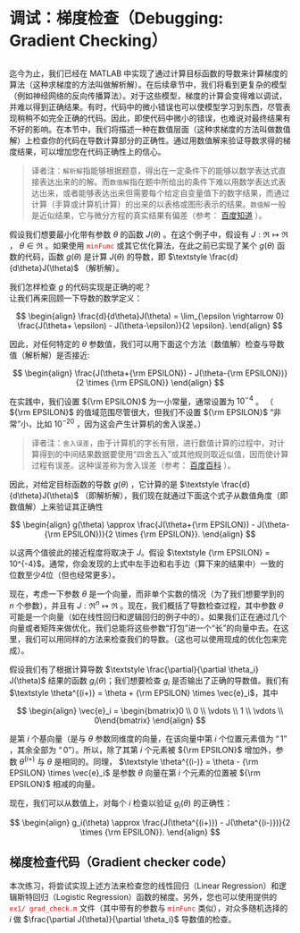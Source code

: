 # 调试：梯度检查（Debugging: Gradient Checking）  
## 

迄今为止，我们已经在 MATLAB 中实现了通过计算目标函数的导数来计算梯度的算法（这种求梯度的方法叫做解析解）。在后续章节中，我们将看到更复杂的模型（例如神经网络的反向传播算法）。对于这些模型，梯度的计算会变得难以调试，并难以得到正确结果。有时，代码中的微小错误也可以使模型学习到东西，尽管表现稍稍不如完全正确的代码。因此，即使代码中微小的错误，也难说对最终结果有不好的影响。在本节中，我们将描述一种在数值层面（这种求梯度的方法叫做数值解）上检查你的代码在导数计算部分的正确性。通过用数值解来验证导数求得的梯度结果，可以增加您在代码正确性上的信心。  

>译者注：`解析解`指能够根据题意，得出在一定条件下的能够以数学表达式直接表达出来的的解。而`数值解`指在题中所给出的条件下难以用数学表达式表达出来，或者能够表达出来但需要每个给定自变量值下的数字结果，而通过计算（手算或计算机计算）的出来的以表格或图形表示的结果。`数值解`一般是近似结果，它与微分方程的真实结果有偏差（参考： <a href="http://www.zybang.com/question/c84bf6ec2427e4dbe662cec27d31c8b3.html" target="_blank">百度知道</a> ）。  

假设我们想要最小化带有参数 $\theta$ 的函数 $J(\theta)$ 。在这个例子中，假设有 $\textstyle J : \Re \mapsto \Re$ ， $\textstyle \theta \in \Re$ 。如果使用 <font color=red>`minFunc`</font> 或其它优化算法，在此之前已实现了某个 $g(\theta)$ 函数的代码，函数 $g(\theta)$ 是计算 $J(\theta)$ 的导数，即 $\textstyle \frac{d}{d\theta}J(\theta)$ （解析解）。  

我们怎样检查 $g$ 的代码实现是正确的呢？  
让我们再来回顾一下导数的数学定义：  

$$
\begin{align}
\frac{d}{d\theta}J(\theta) = \lim_{\epsilon \rightarrow 0}
\frac{J(\theta+ \epsilon) - J(\theta-\epsilon)}{2 \epsilon}.
\end{align}
$$  

因此，对任何特定的 $\theta$ 参数值，我们可以用下面这个方法（数值解）检查与导数值（解析解）是否接近:  

$$
\begin{align}
\frac{J(\theta+{\rm EPSILON}) - J(\theta-{\rm EPSILON})}{2 \times {\rm EPSILON}}
\end{align}
$$  

在实践中，我们设置 ${\rm EPSILON}$ 为一小常量，通常设置为 $10^{-4}$ 。 （ ${\rm EPSILON}$ 的值域范围尽管很大，但我们不设置 ${\rm EPSILON}$ “非常”小，比如 $10^{-20}$ ，因为这会产生计算机的舍入误差。）  

>译者注：`舍入误差`，由于计算机的字长有限，进行数值计算的过程中，对计算得到的中间结果数据要使用“四舍五入”或其他规则取近似值，因而使计算过程有误差。这种误差称为舍入误差（参考： <a href="http://baike.baidu.com/link?url=2vnU5YEAPZ5Te7VlIaRabbpMeLbYyQMTAPKhfocm_lBYA_9VF8FE1P2ZiRjXHk2Ze4Dloe6JCZH5f4KCPyQU5_" target="_blank">百度百科</a> ）。  

因此，对给定目标函数的导数 $g(\theta)$ ，它计算的是 $\textstyle \frac{d}{d\theta}J(\theta)$ （即解析解），我们现在就通过下面这个式子从数值角度（即数值解）上来验证其正确性  

$$
\begin{align}
g(\theta) \approx
\frac{J(\theta+{\rm EPSILON}) - J(\theta-{\rm EPSILON})}{2 \times {\rm EPSILON}}.
\end{align}
$$  

以这两个值彼此的接近程度将取决于 $J$。假设 $\textstyle {\rm EPSILON} = 10^{-4}$。通常，你会发现的上式中左手边和右手边（算下来的结果中）一致的位数至少4位（但也经常更多）。  

现在，考虑一下参数 $\theta$ 是一个向量，而非单个实数的情况（为了我们想要学到的 $n$ 个参数），并且有 $\textstyle J: \Re^n \mapsto \Re$ 。现在，我们概括了导数检查过程，其中参数 $\theta$ 可能是一个向量（如在线性回归和逻辑回归的例子中的）。如果我们正在通过几个向量或者矩阵来做优化，我们总能将这些参数“打包”进一个“长”的向量中去。在这里，我们可以用同样的方法来检查我们的导数。（这也可以使用现成的优化包来完成）。  

假设我们有了根据计算导数 $\textstyle \frac{\partial}{\partial \theta_i} J(\theta)$ 结果的函数 $\textstyle g_i(\theta)$；我们想要检查 $g_{i}$ 是否输出了正确的导数值。我们有 $\textstyle \theta^{(i+)} = \theta + {\rm EPSILON} \times \vec{e}_i$，其中  

$$
\begin{align}
\vec{e}_i = \begin{bmatrix}0 \\ 0 \\ \vdots \\ 1 \\ \vdots \\ 0\end{bmatrix}
\end{align}
$$  

是第 $i$ 个基向量（是与 $\theta$ 参数同维度的向量，在该向量中第 $i$ 个位置元素值为 $“1”$ ，其余全部为 $“0”$）。所以，除了其第 $i$ 个元素被 ${\rm EPSILON}$ 增加外，参数 $\textstyle \theta^{(i+)}$ 与 $\theta$ 是相同的。同理， $\textstyle \theta^{(i-)} = \theta - {\rm EPSILON} \times \vec{e}_i$ 是参数 $\theta$ 向量在第 $i$ 个元素的位置被 ${\rm EPSILON}$ 相减的向量。  


现在，我们可以从数值上，对每个 $i$ 检查以验证 $\textstyle g_i(\theta)$ 的正确性：  

$$
\begin{align}
g_i(\theta) \approx
\frac{J(\theta^{(i+)}) - J(\theta^{(i-)})}{2 \times {\rm EPSILON}}.
\end{align}
$$  

## 梯度检查代码（Gradient checker code）  
本次练习，将尝试实现上述方法来检查您的线性回归（Linear Regression）和逻辑斯特回归（Logistic Regression）函数的梯度。另外，您也可以使用提供的 <font color=red>`ex1/ grad_check.m`</font> 文件（其中带有的参数与 <font color=red>`minFunc`</font> 类似），对众多随机选择的 $i$ 做 $\frac{\partial J(\theta)}{\partial \theta_i}$ 导数值的检查。
